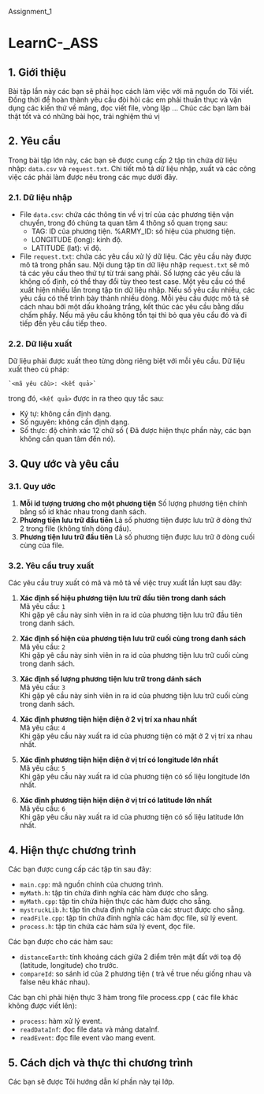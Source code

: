 Assignment_1
# LearnC-_ASS




## 1. Giới thiệu

Bài tập lần này các bạn sẽ phải học cách làm việc với mã nguồn do Tôi viết.
Đồng thời để hoàn thành yêu cầu đòi hỏi các em phải thuần thục và vận dụng các kiến thứ về  mảng, đọc viết file, vòng lặp ...
Chúc các bạn làm bài thật tốt và có những bài học, trải nghiệm thú vị

## 2. Yêu cầu

Trong bài tập lớn này, các bạn sẽ được cung cấp 2 tập tin chứa dữ liệu nhập:
`data.csv` và `request.txt`. Chi tiết mô tả dữ liệu nhập, xuất và 
các công việc các phải làm được nêu trong các mục dưới đây.
### 2.1. Dữ liệu nhập
-  File `data.csv`: chứa các thông tin về vị trí của các phương tiện 
	vận chuyển, trong đó chúng ta quan tâm 4 thông số quan trọng sau:
	+ TAG: ID của phương tiện. %ARMY\_ID: số hiệu của phương tiện.
	+ LONGITUDE (long): kinh độ.
	+ LATITUDE (lat): vĩ độ.
- File `request.txt`: chứa các yêu cầu xử lý dữ liệu. Các yêu cầu này được 
    mô tả trong phần sau. Nội dung tập tin dữ liệu nhập `request.txt` sẽ mô tả 
    các yêu cầu theo thứ tự từ trái sang phải. Số lượng các yêu cầu là không 
    cố định, có thể thay đổi tùy theo test case. Một yêu cầu có thể xuất hiện 
    nhiều lần trong tập tin dữ liệu nhập. Nếu số yêu cầu nhiều, các yêu cầu có thể 
    trình bày thành nhiều dòng. Mỗi yêu cầu được mô tả sẽ cách nhau bởi một dấu 
    khoảng trắng, kết thúc các yêu cầu bằng dấu chấm phẩy. Nếu mã yêu cầu không 
    tồn tại thì bỏ qua yêu cầu đó và đi tiếp đến yêu cầu tiếp theo.
	
### 2.2. Dữ liệu xuất

Dữ liệu phải được xuất theo từng dòng riêng biệt với mỗi yêu cầu. 
Dữ liệu xuất theo cú pháp:

    `<mã yêu cầu>: <kết quả>`
trong đó, `<kết quả>` được in ra theo quy tắc sau:
- Ký tự: không cần định dạng.
- Số nguyên: không cần định dạng.
- Số thực: độ chính xác 12 chữ số ( Đã được hiện thực phần này, các bạn không cần quan tâm đến nó).
	
## 3. Quy ước và yêu cầu
### 3.1. Quy ước
1. **Mỗi id tượng trương cho một phương tiện**
    Số  lượng phương tiện chính bằng số id khác nhau trong danh sách.
2. **Phương tiện lưu trữ đầu tiên**
    Là số  phương tiện được lưu trữ ở dòng thứ 2 trong file (không tính dòng đầu).
2. **Phương tiện lưu trữ đầu tiên**
    Là số  phương tiện được lưu trữ ở dòng cuối cùng của file.


### 3.2. Yêu cầu truy xuất
Các yêu cầu truy xuất có mã và mô tả về việc truy xuất lần lượt sau đây:
1. **Xác định số hiệu phương tiện lưu trữ đầu tiên trong danh sách**	
	Mã yêu cầu: `1`<br />
	Khi gặp yê cầu này sinh viên in ra id của phương tiện lưu trữ đầu tiên trong danh sách.
		
2. **Xác định số hiện của phương tiện lưu trữ cuối cùng trong danh sách**
	<br/>
	Mã yêu cầu: `2`<br/>
	Khi gặp yê cầu này sinh viên in ra id của phương tiện lưu trữ cuối cùng trong danh sách.
		
3. **Xác định số lượng phương tiện lưu trữ trong dánh sách**
	<br/>
	Mã yêu cầu: `3`<br/>
    Khi gặp yê cầu này sinh viên in ra id của phương tiện lưu trữ cuối cùng trong danh sách.
	
		
4. **Xác định phương tiện hiện diện ở 2 vị trí xa nhau nhất**
	<br/>
	Mã yêu cầu: `4`<br/>
	Khi gặp yêu cầu này xuất ra id của phương tiện có mặt ở 2 vị trí xa nhau nhất.


5. **Xác định phương tiện hiện diện ở vị trí có longitude lớn nhất**
	<br/>
	Mã yêu cầu: `5`<br/>
	Khi gặp yêu cầu này xuất ra id của phương tiện có số liệu longitude lớn nhất.

5. **Xác định phương tiện hiện diện ở vị trí có latitude lớn nhất**
	<br/>
	Mã yêu cầu: `6`<br/>
	Khi gặp yêu cầu này xuất ra id của phương tiện có số liệu latitude lớn nhất.
		


## 4. Hiện thực chương trình
	
Các bạn được cung cấp các tập tin sau đây:
- `main.cpp`: mã nguồn chính của chương trình.
- `myMath.h`: tập tin chứa đinh nghĩa các hàm được cho sẵng.
- `myMath.cpp`: tập tin chứa hiện thực các hàm được cho sẵng.
- `mystruckLib.h`: tập tin chưa định nghĩa của các struct được cho sẵng.
- `readFile.cpp`: tập tin chứa đinh nghĩa các hàm đọc file, sử lý event.
- `process.h`: tập tin chứa các hàm sửa lý event, đọc file.


Các bạn được cho các hàm sau:
- `distanceEarth`: tính khoảng cách giữa 2 điểm trên mặt đất với toạ độ (latitude, longitude) cho trước.
- `compareId`: so sánh id của 2 phương tiện ( trả về true nếu giống nhau và false nêu khác nhau).



Các bạn chỉ phải hiện thực 3 hàm trong file process.cpp ( các file khác không được viết lên):
- `process`: hàm xử lý event.
- `readDataInf`: đọc file data và mảng dataInf.
- `readEvent`: đọc file event vào mang event.

	
## 5. Cách dịch và thực thi chương trình
Các bạn sẽ được Tôi hướng dẫn kí phần này tại lớp.



